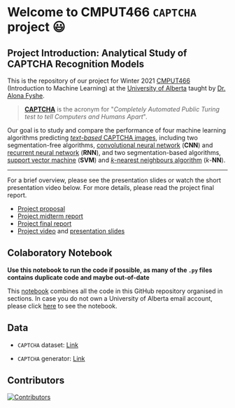 <!---機器學習·驗證碼識別課題項目-->
# Welcome to CMPUT466 `CAPTCHA` project 😃

## Project Introduction: Analytical Study of CAPTCHA Recognition Models

This is the repository of our project for Winter 2021 [CMPUT466](https://www.ualberta.ca/computing-science/undergraduate-studies/course-directory/courses/introduction-to-machine-learning.html) (Introduction to Machine Learning) at the [University of Alberta](https://cs.ualberta.ca/) taught by [Dr. Alona Fyshe](https://webdocs.cs.ualberta.ca/~alona/).

> [**CAPTCHA**](https://en.wikipedia.org/wiki/CAPTCHA) is the acronym for "*Completely Automated Public Turing test to tell Computers and Humans Apart*".

Our goal is to study and compare the performance of four machine learning algorithms predicting [*text-based* CAPTCHA images](https://www.kaggle.com/ethan404/captcha6digits), including 
two segmentation-free algorithms, 
[convolutional neural network](https://en.wikipedia.org/wiki/Convolutional_neural_network) (**CNN**) and 
[recurrent neural network](https://en.wikipedia.org/wiki/Recurrent_neural_network) (**RNN**), 
and two segmentation-based algorithms,
[support vector machine](https://en.wikipedia.org/wiki/Support-vector_machine) (**SVM**) and 
[*k*-nearest neighbours algorithm](https://en.wikipedia.org/wiki/K-nearest_neighbors_algorithm) (*k*-**NN**). 

---

For a brief overview, please see the presentation slides or watch the short presentation video below. For more details, please read the project final report.

- [Project proposal](https://github.com/CMPUT466-ML-CAPTCHA/ML_CAPTCHA_Images_Decoder/blob/main/Project_reports/Project_Proposal.pdf)
- [Project midterm report](https://github.com/CMPUT466-ML-CAPTCHA/ML_CAPTCHA_Images_Decoder/blob/main/Project_reports/Project_Midterm_Report.pdf)
- [Project final report](https://github.com/CMPUT466-ML-CAPTCHA/ML_CAPTCHA_Images_Decoder/blob/main/Project_reports/Project_Final_Report.pdf)
- [Project video](https://www.youtube.com/watch?v=xTxbNTO7doY) and [presentation slides](https://github.com/CMPUT466-ML-CAPTCHA/ML_CAPTCHA_Images_Decoder/blob/main/Project_reports/Presentation_Slides.pdf)
<!---https://www.youtube.com/watch?v=5UXk3sj2-uo-->
<!---https://www.youtube.com/watch?v=0C9iBsmdNj0-->

## Colaboratory Notebook
**Use this notebook to run the code if possible, as many of the `.py` files contains duplicate code and maybe out-of-date**

This [notebook](https://colab.research.google.com/drive/18vBLiIp1egN65hZOJVZs9w_kMOEZlq1h?usp=sharing) combines all the code in this GitHub repository organised in sections. In case you do not own a University of Alberta email account, please click [here](https://github.com/CMPUT466-ML-CAPTCHA/ML_CAPTCHA_Images_Decoder/blob/main/ML_CAPTCHA_Images_Decoder.ipynb) to see the notebook.

## Data

- `CAPTCHA` dataset: [Link](https://www.kaggle.com/ethan404/captcha6digits)

- `CAPTCHA` generator: [Link](https://github.com/Ethan707/CAPTCHA-Generator)

## Contributors

[![Contributors](https://contrib.rocks/image?repo=CMPUT466-ML-CAPTCHA/ML_CAPTCHA_Images_Decoder)](https://github.com/CMPUT466-ML-CAPTCHA/ML_CAPTCHA_Images_Decoder/graphs/contributors)

